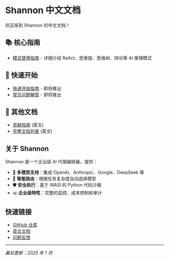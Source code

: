 # Shannon 中文文档

欢迎来到 Shannon 的中文文档！

## 📚 核心指南

- [模式使用指南](模式使用指南.md) - 详细介绍 ReAct、思维链、思维树、辩论等 AI 推理模式

## 🚀 快速开始

- [快速开始指南](快速开始.md) - 即将推出
- [常见问题解答](常见问题.md) - 即将推出

## 📖 其他文档

- [贡献指南](../../CONTRIBUTING.md) (英文)
- [完整文档列表](../) (英文)

## 关于 Shannon

Shannon 是一个企业级 AI 代理编排器，提供：

- 🤖 **多模型支持**：集成 OpenAI、Anthropic、Google、DeepSeek 等
- 🔄 **智能路由**：根据任务复杂度自动选择模型
- 🛡️ **安全执行**：基于 WASI 的 Python 代码沙箱
- 📊 **企业级特性**：完整的监控、成本控制和审计

## 快速链接

- [GitHub 仓库](https://github.com/Kocoro-lab/Shannon)
- [英文文档](https://github.com/Kocoro-lab/Shannon/blob/main/README.md)
- [问题反馈](https://github.com/Kocoro-lab/Shannon/issues)

---

*最后更新：2025 年 1 月*

